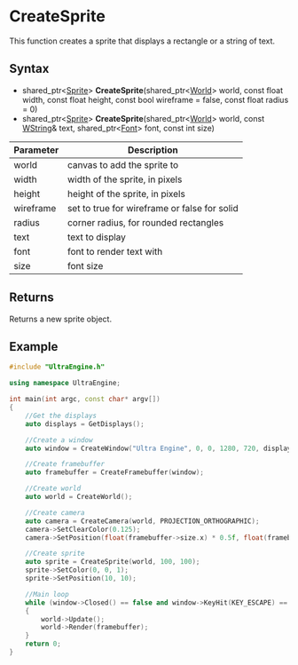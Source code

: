 # CreateSprite

This function creates a sprite that displays a rectangle or a string of text.

## Syntax

- shared_ptr<[Sprite](Sprite.md)\> **CreateSprite**(shared_ptr<[World](World.md)\> world, const float width, const float height, const bool wireframe = false, const float radius = 0)
- shared_ptr<[Sprite](Sprite.md)\> **CreateSprite**(shared_ptr<[World](World.md)\> world, const [WString](WString.md)& text, shared_ptr<[Font](Font.md)\> font, const int size)

| Parameter | Description |
| --- | --- |
| world | canvas to add the sprite to |
| width | width of the sprite, in pixels |
| height | height of the sprite, in pixels |
| wireframe | set to true for wireframe or false for solid |
| radius | corner radius, for rounded rectangles |
| text | text to display |
| font | font to render text with |
| size | font size |

## Returns

Returns a new sprite object.

## Example

```c++
#include "UltraEngine.h"

using namespace UltraEngine;

int main(int argc, const char* argv[])
{
    //Get the displays
    auto displays = GetDisplays();

    //Create a window
    auto window = CreateWindow("Ultra Engine", 0, 0, 1280, 720, displays[0], WINDOW_CENTER | WINDOW_TITLEBAR);

    //Create framebuffer
    auto framebuffer = CreateFramebuffer(window);

    //Create world
    auto world = CreateWorld();

    //Create camera
    auto camera = CreateCamera(world, PROJECTION_ORTHOGRAPHIC);
    camera->SetClearColor(0.125);
    camera->SetPosition(float(framebuffer->size.x) * 0.5f, float(framebuffer->size.y) * 0.5f, 0.0f);

    //Create sprite
    auto sprite = CreateSprite(world, 100, 100);
    sprite->SetColor(0, 0, 1);
    sprite->SetPosition(10, 10);

    //Main loop
    while (window->Closed() == false and window->KeyHit(KEY_ESCAPE) == false)
    {
        world->Update();
        world->Render(framebuffer);
    }
    return 0;
}
```
